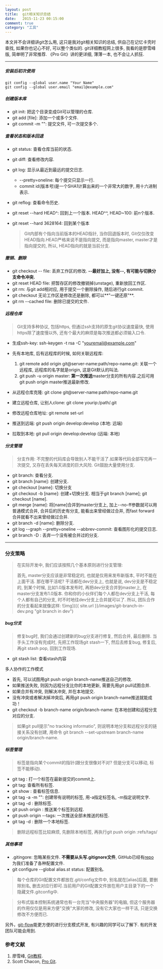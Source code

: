```yaml
---
layout: post
title:  git相关知识总结
date:   2015-11-23 00:15:00
comment: true
category: "工具"
---
```


本文并不会详细讲git怎么用, 这只是我对git相关知识的总结, 供自己在记忆卡壳时查找, 如果你也记心不好, 可以整个类似的. git详细教程网上很多, 我看的是廖雪峰版, 简单明了非常推荐. 《Pro Git》讲的更详细, 薄薄一本, 也不会让人抓狂.

---

##### 安装后初次使用

    git config --global user.name "Your Name"
    git config --global user.email "email@example.com"

##### 创建版本库
* git init: 把这个目录变成Git可以管理的仓库.
* git add [file]:  添加一个或多个文件.
* git commit -m "": 提交文件, 可一次提交多个.

##### 查看状态和版本回退
* git status: 查看仓库当前的状态.
* git diff: 查看修改内容.
* git log: 显示从最近到最远的提交日志.
	- \--pretty=oneline: 每个提交只显示一行.
	- commit id(版本号)是一个SHA1计算出来的一个非常大的数字, 用十六进制表示.
* git reflog: 查看命令历史.
* git reset \--hard HEAD^: 回到上一个版本. HEAD^^, HEAD~100: 前n个版本.
* git reset \--hard 3628164: 回到某个版本

	> Git内部有个指向当前版本的HEAD指针, 当你回退版本时, Git仅仅改变HEAD指向.HEAD严格来说不是指向提交, 而是指向master, master才是指向提交的, 所以, HEAD指向的就是当前分支.

##### 撤销、删除
* git checkout \-- file: 丢弃工作区的修改. **\--最好加上, 没有\--, 有可能与切换分支命令冲突.**
* git reset HEAD file: 把暂存区的修改撤销掉(unstage), 重新放回工作区.
* git rm: 与git add相对应, 用于提交一个删除操作, 随后进行git commit.
* git checkout 无论工作区是修改还是删除, 都可以**"一键还原"**.
* git rm \--cached file: 删除已提交的文件.

##### 远程仓库
> Git支持多种协议, 包括https, 但通过ssh支持的原生git协议速度最快, 使用https除了速度慢以外, 还有个最大的麻烦是每次推送都必须输入口令.

* 生成ssh-key: ssh-keygen -t rsa -C "youremail@example.com"
* 先有本地库, 后有远程库的时候, 如何关联远程库:
	1. git remote add origin git@server-name:path/repo-name.git: 关联一个远程库, 远程库的名字就是origin, 这是Git默认的叫法.
	2. git push -u origin master: **第一次推送**master分支的所有内容.之后可用git push origin master推送最新修改.

* 从远程仓库克隆: git clone git@server-name:path/repo-name.git
* 建立远程仓库, 让别人clone: git clone yourip:/path/.git
* 修改远程仓库地址: git remote set-url
* 推送到远端: git push origin develop:develop (本地: 远端)
* 拉取到本地: git pull origin develop:develop (远端: 本地)

##### 分支管理
> 分支作用: 不完整的代码库会导致别人不能干活了.如果等代码全部写完再一次提交, 又存在丢失每天进度的巨大风险. Git鼓励大量使用分支.

* git branch: 查看分支.
* git branch [name]: 创建分支.
* git checkout [name]: 切换分支
* git checkout -b [name]: 创建+切换分支. 相当于git branch [name]; git checkout [name].
* git merge [name]: 将[name]合并到master分支上, 加上\--no-ff参数就可以用普通模式合并, 合并后的历史有分支, 能看出来曾经做过合并, 而fast forward合并就看不出来曾经做过合并.
* git branch -d [name]: 删除分支.
* git log \--graph \--pretty=oneline \--abbrev-commit: 查看图形化的提交日志.
* git branch -D <name>: 丢弃一个没有被合并过的分支.

---

### 分支策略
> 在实际开发中, 我们应该按照几个基本原则进行分支管理:
>
> 首先, master分支应该是非常稳定的, 也就是仅用来发布新版本, 平时不能在上面干活. 那在哪干活呢? 干活都在dev分支上, 也就是说, dev分支是不稳定的, 到某个时候, 比如1.0版本发布时, 再把dev分支合并到master上, 在master分支发布1.0版本.
你和你的小伙伴们每个人都在dev分支上干活, 每个人都有自己的分支, 时不时地往dev分支上合并就可以了. 所以, 团队合作的分支看起来就像这样:
![img]({{ site.url }}/images/git-branch-in-dev.png "git branch in dev")

##### bug分支
> 修复bug时, 我们会通过创建新的bug分支进行修复, 然后合并, 最后删除. 当手头工作没有完成时, 先把工作现场git stash一下, 然后去修复bug, 修复后, 再git stash pop, 回到工作现场.

* git stash list: 查看stash内容

多人协作的工作模式

- 首先, 可以试图用git push origin branch-name推送自己的修改.
- 如果推送失败, 则因为远程分支比你的本地更新, 需要先用git pull试图合并.
- 如果合并有冲突, 则解决冲突, 并在本地提交.
- 没有冲突或者解决掉冲突后, 再用git push origin branch-name推送就能成功！
- git checkout -b branch-name origin/branch-name: 在本地创建和远程分支对应的分支.

> 如果git pull提示"no tracking informatio", 则说明本地分支和远程分支的链接关系没有创建, 用命令 git branch \--set-upstream branch-name origin/branch-name.

##### 标签管理
> 标签是指向某个commit的指针(跟分支很像对不对? 但是分支可以移动, 标签不能移动).

* git tag <name>: 打一个标签在最新提交的commit上.
* git tag: 查看所有标签.
* git show <tagname>: 查看标签信息.
* git tag -a <name> -m "": 创建带有说明的标签, 用-a指定标签名, -m指定说明文字.
* git tag -d <name>: 删除标签.
* git push origin <tagname>: 推送某个标签到远程.
* git push origin \--tags: 一次推送全部未推送的标签.
* git tag -d <tagname>: 删除一个本地标签.

> 删除远程标签比较麻烦, 先删除本地标签, 再执行git push origin :refs/tags/<tagname>

##### 其他事项
* .gitingore: 忽略某些文件. **不需要从头写.gitignore文件**, GitHub已经有[repo](https://github.com/github/gitignore) 为我们准备了各种配置文件.
* git configure \--global alias.st status: 配置别名.

> 每个仓库的Git配置文件都放在.git/config文件中, 别名就在[alias]后面, 要删除别名, 删去对应行即可.当前用户的Git配置文件放在用户主目录下的一个隐藏文件.gitconfig中.

> 分布式版本控制系统通常也有一台充当"中央服务器”的电脑, 但这个服务器的作用仅仅是用来方便"交换”大家的修改, 没有它大家也一样干活, 只是交换修改不方便而已.

另外，[git-flow](http://danielkummer.github.io/git-flow-cheatsheet/index.zh_CN.html#release)能更方便的进行分支模式开发, 有兴趣的同学可以了解下. 有的开发团队可能会用到.

### 参考文献
1. 廖雪峰, [Git教程](http://www.liaoxuefeng.com/wiki/0013739516305929606dd18361248578c67b8067c8c017b000).
2. Scott Chacon, [Pro Git](http://book.douban.com/subject/3420144/).
